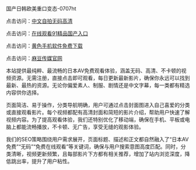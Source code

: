 国产日韩欧美重口变态-0707ht


点击访问：<a href="https://gda-c7m.pages.dev/">中文自拍无码高清</a>

点击访问：<a href="https://bered.pages.dev/">在线观看91精品国产入口</a>

点击访问：<a href="https://rtj-3zo.pages.dev/">黄色手机软件免费下载</a>

点击访问：<a href="https://gfd-5xg.pages.dev/">麻豆传媒官网</a>

本站提供最纯粹、最流畅的日本AV免费观看体验，涵盖无码、高清、不卡顿的视频资源。无需注册，直接点击即可观看，每日更新最新影片，确保你永远可以找到最新、最热的资源。无论你偏爱素人、制服、剧情还是中文字幕，每一类都有精选内容供你选择。

页面简洁、易于操作，分类导航明确，用户可通过点击封面图进入自己喜爱的分类或直接观看影片。每个视频都配有高清封面和简短的影片介绍，帮助用户快速了解视频内容。为了提高观看体验，我们还特别优化了移动端，确保在手机、平板或电脑上都能流畅播放，不卡顿、无广告，享受无缝的观影体验。

我们的SEO策略围绕用户需求展开，页面标题、描述和正文都自然融入了“日本AV免费”“无码”“免费在线观看”等关键词，确保与用户搜索意图高度匹配。同时，分类清晰，视频更新频繁，且每部影片下方都有相关推荐，增加了站内浏览深度，降低跳出率，提升了用户粘性。

<span style="display:none;">[Canonical link](）</span>
